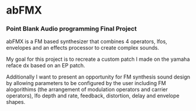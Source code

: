 # abFMX
### Point Blank Audio programming Final Project

abFMX is a FM based synthesizer that combines 4 operators, lfos, envelopes and an effects processor to create complex sounds. 

My goal for this project is to recreate a custom patch I made on the yamaha reface dx based on an EP patch. 

Additionally I want to present an opportunity for FM synthesis sound design by allowing parameters to be
configured by the user including FM alogorithims (the arrangement of modulation operators and carrier operators), 
lfo depth and rate, feedback, distortion, delay and envelope shapes.


